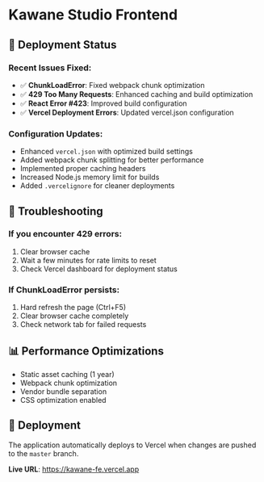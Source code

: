 # Kawane Studio Frontend

## 🚀 Deployment Status

### Recent Issues Fixed:

- ✅ **ChunkLoadError**: Fixed webpack chunk optimization
- ✅ **429 Too Many Requests**: Enhanced caching and build optimization
- ✅ **React Error #423**: Improved build configuration
- ✅ **Vercel Deployment Errors**: Updated vercel.json configuration

### Configuration Updates:

- Enhanced `vercel.json` with optimized build settings
- Added webpack chunk splitting for better performance
- Implemented proper caching headers
- Increased Node.js memory limit for builds
- Added `.vercelignore` for cleaner deployments

## 🔧 Troubleshooting

### If you encounter 429 errors:

1. Clear browser cache
2. Wait a few minutes for rate limits to reset
3. Check Vercel dashboard for deployment status

### If ChunkLoadError persists:

1. Hard refresh the page (Ctrl+F5)
2. Clear browser cache completely
3. Check network tab for failed requests

## 📊 Performance Optimizations

- Static asset caching (1 year)
- Webpack chunk optimization
- Vendor bundle separation
- CSS optimization enabled

## 🚀 Deployment

The application automatically deploys to Vercel when changes are pushed to the `master` branch.

**Live URL**: https://kawane-fe.vercel.app









